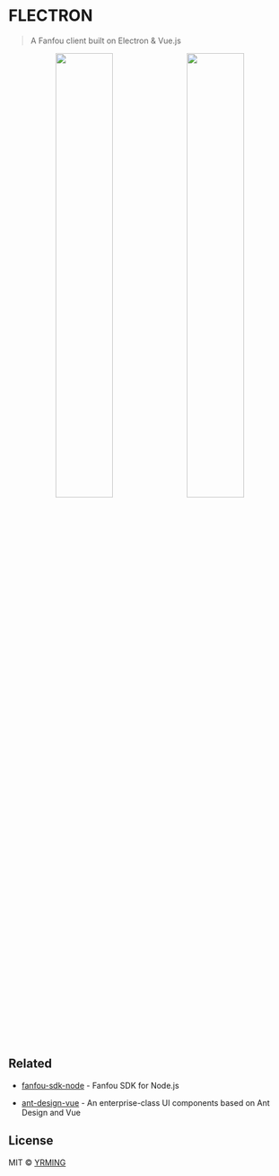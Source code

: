 # FLECTRON

> A Fanfou client built on Electron & Vue.js

<div align="center"><img width="45%" src="https://wx3.sinaimg.cn/large/65ad7d5aly1g8nbctm7uzj20p013gq4l.jpg"/>&nbsp;&nbsp;<img width="45%" src="https://wx3.sinaimg.cn/large/65ad7d5aly1g8m5txjdv1j20p013gnh6.jpg"/></div>

## Related

- [fanfou-sdk-node](https://github.com/LitoMore/fanfou-sdk-node) - Fanfou SDK for Node.js

- [ant-design-vue](https://github.com/vueComponent/ant-design-vue) - An enterprise-class UI components based on Ant Design and Vue

## License

MIT © [YRMING](https://github.com/YRMING)



